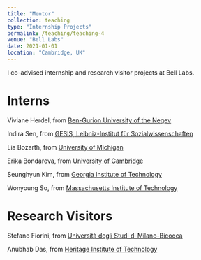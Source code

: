 ```yaml
---
title: "Mentor"
collection: teaching
type: "Internship Projects"
permalink: /teaching/teaching-4
venue: "Bell Labs"
date: 2021-01-01
location: "Cambridge, UK"
---
```

I co-advised internship and research visitor projects at Bell Labs.

Interns
======
Viviane Herdel, from [Ben-Gurion University of the Negev](https://www.linkedin.com/in/vivianeherdel/)

Indira Sen, from [GESIS, Leibniz-Institut für Sozialwissenschaften](https://www.linkedin.com/in/indira-sen-8a6068140/)

Lia Bozarth, from [University of Michigan](https://www.linkedin.com/in/lia-bozarth-697266140/)

Erika Bondareva, from [University of Cambridge](https://www.linkedin.com/in/erika-bondareva/)

Seunghyun Kim, from [Georgia Institute of Technology](https://www.linkedin.com/in/seunghyunkim413/) 

Wonyoung So, from [Massachusetts Institute of Technology](https://www.linkedin.com/in/wonyoung-so-3a819186/)


Research Visitors 
======
Stefano Fiorini, from [Università degli Studi di Milano-Bicocca](https://www.linkedin.com/in/stefano-fiorini/)

Anubhab Das, from [Heritage Institute of Technology](https://www.linkedin.com/in/anubhabdaserrr/)






